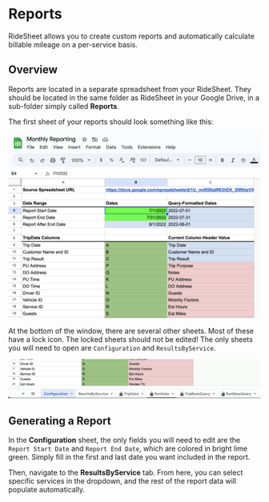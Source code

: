 # Reports

RideSheet allows you to create custom reports and automatically calculate billable mileage on a per-service basis.

## Overview

Reports are located in a separate spreadsheet from your RideSheet. They should be located in the same folder as RideSheet in your Google Drive, in a sub-folder simply called **Reports**.

The first sheet of your reports should look something like this:

![Reports](../images/reports-main.png)

At the bottom of the window, there are several other sheets. Most of these have a lock icon. The locked sheets should not be edited! The only sheets you will need to open are `Configuration` and `ResultsByService`.

![Report sheets](../images/reports-sheets.png)

## Generating a Report

In the **Configuration** sheet, the only fields you will need to edit are the `Report Start Date` and `Report End Date`, which are colored in bright lime green. Simply fill in the first and last date you want included in the report.

Then, navigate to the **ResultsByService** tab. From here, you can select specific services in the dropdown, and the rest of the report data will populate automatically.


